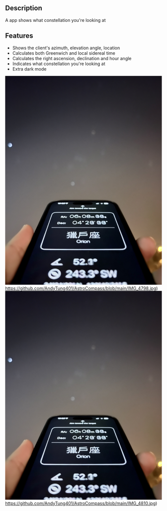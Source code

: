 ## Description
A app shows what constellation you're looking at

## Features
- Shows the client's azimuth, elevation angle, location
- Calculates both Greenwich and local sidereal time
- Calculates the right ascension, declination and hour angle
- Indicates what constellation you're looking at
- Extra dark mode

![image](https://github.com/AndyTung401/AstroCompass/blob/main/IMG_4798.jpg)https://github.com/AndyTung401/AstroCompass/blob/main/IMG_4798.jpg)
![image](https://github.com/AndyTung401/AstroCompass/blob/main/IMG_4798.jpg)https://github.com/AndyTung401/AstroCompass/blob/main/IMG_4810.jpg)
